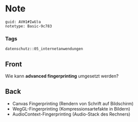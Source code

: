 # Note
```
guid: AVH1#IwU)a
notetype: Basic-9c783
```

### Tags
```
datenschutz::05_internetanwendungen
```

## Front
Wie kann <b>advanced fingerprinting</b> umgesetzt werden?

## Back
<ul>
  <li>Canvas Fingerprinting (Rendern von Schrift auf Bildschirm)
  <li>WegGL-Fingerprinting (Kompressionsartefakte in Bildern)
  <li>AudioContext-Fingerprinting (Audio-Stack des Rechners)
</ul>
